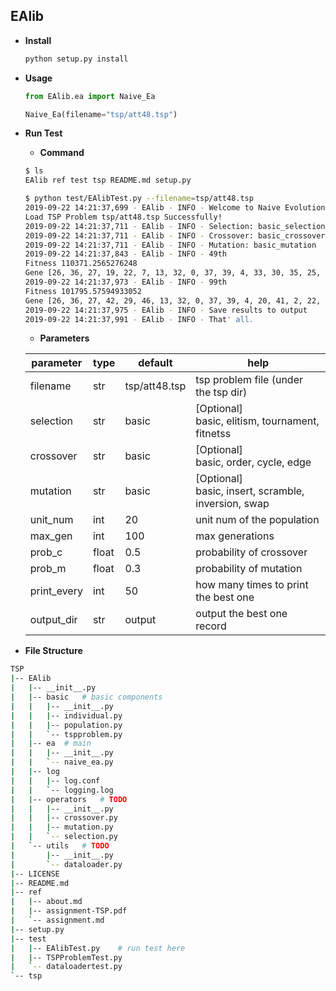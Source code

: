 ## EAlib

- **Install**

  ```bash
  python setup.py install
  ```

  

- **Usage**

  ```python
  from EAlib.ea import Naive_Ea
  
  Naive_Ea(filename="tsp/att48.tsp")
  ```
  
  
  
- **Run Test**

  - **Command**
  
  ```bash
  $ ls
  EAlib ref test tsp README.md setup.py
  
  $ python test/EAlibTest.py --filename=tsp/att48.tsp
  2019-09-22 14:21:37,699 - EAlib - INFO - Welcome to Naive Evolution Algorithm System.
  Load TSP Problem tsp/att48.tsp Successfully!
  2019-09-22 14:21:37,711 - EAlib - INFO - Selection: basic_selection
  2019-09-22 14:21:37,711 - EAlib - INFO - Crossover: basic_crossover
  2019-09-22 14:21:37,711 - EAlib - INFO - Mutation: basic_mutation
  2019-09-22 14:21:37,843 - EAlib - INFO - 49th
  Fitness 110371.2565276248
  Gene [26, 36, 27, 19, 22, 7, 13, 32, 0, 37, 39, 4, 33, 30, 35, 25, 23, 11, 42, 6, 17, 9, 43, 16, 45, 21, 10, 1, 41, 34, 3, 40, 2, 31, 12, 8, 15, 38, 47, 28, 44, 46, 20, 14, 24, 29, 18, 5]
  2019-09-22 14:21:37,973 - EAlib - INFO - 99th
  Fitness 101795.57594933052
  Gene [26, 36, 27, 42, 29, 46, 13, 32, 0, 37, 39, 4, 20, 41, 2, 22, 23, 11, 19, 6, 17, 44, 31, 16, 45, 21, 10, 1, 25, 34, 3, 40, 35, 43, 14, 30, 15, 38, 47, 28, 9, 24, 33, 12, 7, 8, 18, 5]
  2019-09-22 14:21:37,975 - EAlib - INFO - Save results to output
  2019-09-22 14:21:37,991 - EAlib - INFO - That' all.
  ```
  
  - **Parameters**
  
  | parameter   | type  | default       | help                                                     |
  | ----------- | ----- | ------------- | -------------------------------------------------------- |
  | filename    | str   | tsp/att48.tsp | tsp problem file (under the tsp dir)                     |
  | selection   | str   | basic         | [Optional] <br>basic, elitism, tournament, fitnetss      |
  | crossover   | str   | basic         | [Optional] <br/>basic, order, cycle, edge                |
  | mutation    | str   | basic         | [Optional] <br/>basic, insert, scramble, inversion, swap |
  | unit_num    | int   | 20            | unit num of the population                               |
  | max_gen     | int   | 100           | max generations                                          |
  | prob_c      | float | 0.5           | probability of crossover                                 |
  | prob_m      | float | 0.3           | probability of mutation                                  |
  | print_every | int   | 50            | how many times to print the best one                     |
  | output_dir  | str   | output        | output the best one record                               |
  
  
  
  

- **File Structure**

```bash
TSP
|-- EAlib
|   |-- __init__.py
|   |-- basic	# basic components
|   |   |-- __init__.py
|   |   |-- individual.py
|   |   |-- population.py
|   |   `-- tspproblem.py
|   |-- ea	# main
|   |   |-- __init__.py
|   |   `-- naive_ea.py
|   |-- log
|   |   |-- log.conf
|   |   `-- logging.log
|   |-- operators	# TODO
|   |   |-- __init__.py
|   |   |-- crossover.py
|   |   |-- mutation.py
|   |   `-- selection.py
|   `-- utils	# TODO
|       |-- __init__.py
|       `-- dataloader.py
|-- LICENSE
|-- README.md
|-- ref
|   |-- about.md
|   |-- assignment-TSP.pdf
|   `-- assignment.md
|-- setup.py
|-- test
|   |-- EAlibTest.py	# run test here
|   |-- TSPProblemTest.py
|   `-- dataloadertest.py
`-- tsp

```





